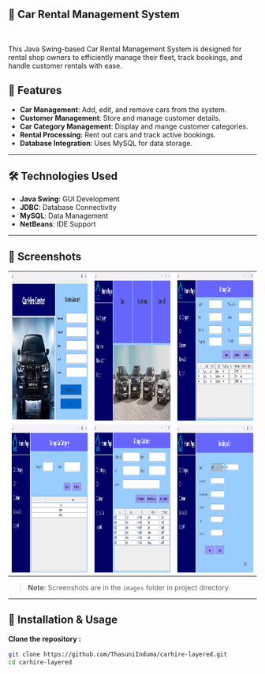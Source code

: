 ## **🚗 Car Rental Management System**
<br>

This Java Swing-based Car Rental Management System is designed for rental shop owners to efficiently manage their fleet, track bookings, and handle customer rentals with ease.

## **🌟 Features**

- **Car Management**: Add, edit, and remove cars from the system.  
- **Customer Management**: Store and manage customer details.  
- **Car Category Management**: Display and mange customer categories.  
- **Rental Processing**: Rent out cars and track active bookings.  
- **Database Integration**: Uses MySQL for data storage.  

---

## **🛠️ Technologies Used**

- **Java Swing**: GUI Development
- **JDBC**: Database Connectivity
- **MySQL**: Data Management
- **NetBeans**: IDE Support   

---

## **📸 Screenshots**

<table>
  <tr>
    <td><img src="images/img1.png" alt="Register Page" width="500" height="300"/></td>
    <td><img src="images/img2.png" alt="Home Page" width="500" height="300"/></td>
    <td><img src="images/img3.png" alt="Manege Car Page" width="500" height="300"/></td>
  </tr>
  <tr>
    <td><img src="images/img4.png" alt="Manege Car Category Page" width="500" height="300"/></td>
    <td><img src="images/img5.png" alt="Manage Customer Page" width="500" height="300"/></td>
    <td><img src="images/img6.png" alt="Booking Page" width="500" height="300"/></td>
  </tr>
</table>



> **Note**: Screenshots are in the `images` folder in project directory.

---

## **🚀 Installation & Usage**

**Clone the repository :**  
   ```bash
   git clone https://github.com/ThasuniInduma/carhire-layered.git
   cd carhire-layered
